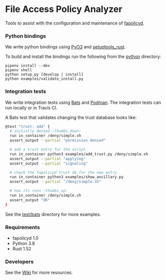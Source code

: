 File Access Policy Analyzer
===

Tools to assist with the configuration and maintenance of [fapolicyd](https://github.com/linux-application-whitelisting/fapolicyd).

### Python bindings

We write python bindings using [PyO3](https://github.com/PyO3/pyo3) and [setuptools_rust](https://setuptools-rust.readthedocs.io/en/latest/).

To build and install the bindings run the following from the [python](python) directory:

```
pipenv install --dev
pipenv shell
python setup.py [develop | install]
python examples/validate_install.py
```

### Integration tests

We write integration tests using [Bats](https://bats-core.readthedocs.io/en/latest/index.html) and [Podman](https://podman.io/).  The integration tests can run locally or in Travis CI.

A Bats test that validates changing the trust database looks like:

```bash
@test "trust: add" {
  # initially denied :thumbs_down:
  run in_container /deny/simple.sh
  assert_output --partial "permission denied"

  # add a trust entry for the script
  run in_container python3 examples/add_trust.py /deny/simple.sh
  assert_output --partial "applying"
  assert_output --partial "signaling"

  # check the fapolicyd trust db for the new entry
  run in_container python3 examples/show_ancillary.py
  assert_output --partial "/deny/simple.sh"

  # now its runs :thumbs_up:
  run in_container /deny/simple.sh
  assert_output "OK"
}
```

See the [test/bats](tests/bats) directory for more examples.

### Requirements

- fapolicyd 1.0
- Python 3.8
- Rust 1.52

### Developers

See the [Wiki](https://github.com/ctc-oss/fapolicy-analyzer/wiki) for more resources.
